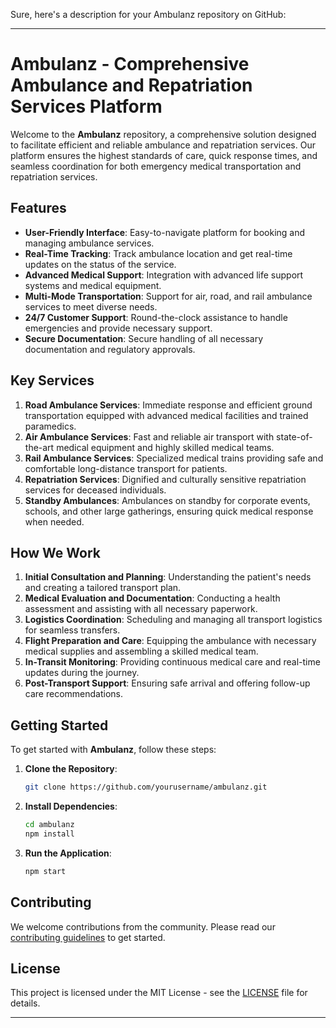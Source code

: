 Sure, here's a description for your Ambulanz repository on GitHub:

---

# Ambulanz - Comprehensive Ambulance and Repatriation Services Platform

Welcome to the **Ambulanz** repository, a comprehensive solution designed to facilitate efficient and reliable ambulance and repatriation services. Our platform ensures the highest standards of care, quick response times, and seamless coordination for both emergency medical transportation and repatriation services.

## Features

- **User-Friendly Interface**: Easy-to-navigate platform for booking and managing ambulance services.
- **Real-Time Tracking**: Track ambulance location and get real-time updates on the status of the service.
- **Advanced Medical Support**: Integration with advanced life support systems and medical equipment.
- **Multi-Mode Transportation**: Support for air, road, and rail ambulance services to meet diverse needs.
- **24/7 Customer Support**: Round-the-clock assistance to handle emergencies and provide necessary support.
- **Secure Documentation**: Secure handling of all necessary documentation and regulatory approvals.

## Key Services

1. **Road Ambulance Services**: Immediate response and efficient ground transportation equipped with advanced medical facilities and trained paramedics.
2. **Air Ambulance Services**: Fast and reliable air transport with state-of-the-art medical equipment and highly skilled medical teams.
3. **Rail Ambulance Services**: Specialized medical trains providing safe and comfortable long-distance transport for patients.
4. **Repatriation Services**: Dignified and culturally sensitive repatriation services for deceased individuals.
5. **Standby Ambulances**: Ambulances on standby for corporate events, schools, and other large gatherings, ensuring quick medical response when needed.

## How We Work

1. **Initial Consultation and Planning**: Understanding the patient's needs and creating a tailored transport plan.
2. **Medical Evaluation and Documentation**: Conducting a health assessment and assisting with all necessary paperwork.
3. **Logistics Coordination**: Scheduling and managing all transport logistics for seamless transfers.
4. **Flight Preparation and Care**: Equipping the ambulance with necessary medical supplies and assembling a skilled medical team.
5. **In-Transit Monitoring**: Providing continuous medical care and real-time updates during the journey.
6. **Post-Transport Support**: Ensuring safe arrival and offering follow-up care recommendations.

## Getting Started

To get started with **Ambulanz**, follow these steps:

1. **Clone the Repository**:
   ```bash
   git clone https://github.com/yourusername/ambulanz.git
   ```
2. **Install Dependencies**:
   ```bash
   cd ambulanz
   npm install
   ```
3. **Run the Application**:
   ```bash
   npm start
   ```

## Contributing

We welcome contributions from the community. Please read our [contributing guidelines](CONTRIBUTING.md) to get started.

## License

This project is licensed under the MIT License - see the [LICENSE](LICENSE) file for details.



---

